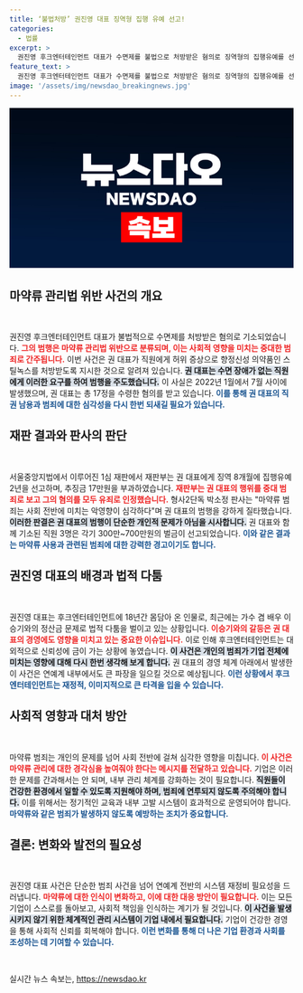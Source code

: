 ```yaml
---
title: ‘불법처방’ 권진영 대표 징역형 집행 유예 선고!
categories:
  - 법률
excerpt: >
  권진영 후크엔터테인먼트 대표가 수면제를 불법으로 처방받은 혐의로 징역형의 집행유예를 선고받았다. 재판부는 그의 범죄가 사회에 미치는 악영향을 강조하며, 권 대표의 죄책이 중하다고 판시했다. 후크엔터의 향후 행보가 주목받고 있다.
feature_text: >
  권진영 후크엔터테인먼트 대표가 수면제를 불법으로 처방받은 혐의로 징역형의 집행유예를 선고받았다. 재판부는 그의 범죄가 사회에 미치는 악영향을 강조하며, 권 대표의 죄책이 중하다고 판시했다. 후크엔터의 향후 행보가 주목받고 있다.
image: '/assets/img/newsdao_breakingnews.jpg'
---
```


<p><img src="/assets/img/newsdao_breakingnews.jpg" alt="bookingtag 속보" /></p>

<h2 data-ke-size="size26">마약류 관리법 위반 사건의 개요</h2>

<p data-ke-size="size16">&nbsp;</p>

<p>권진영 후크엔터테인먼트 대표가 불법적으로 수면제를 처방받은 혐의로 기소되었습니다. <b><span style="color: #ee2323;">그의 범행은 마약류 관리법 위반으로 분류되며, 이는 사회적 영향을 미치는 중대한 범죄로 간주됩니다.</span></b> 이번 사건은 권 대표가 직원에게 허위 증상으로 향정신성 의약품인 스틸녹스를 처방받도록 지시한 것으로 알려져 있습니다. <b><span style="background-color: #21538527;">권 대표는 수면 장애가 없는 직원에게 이러한 요구를 하여 범행을 주도했습니다.</span></b> 이 사실은 2022년 1월에서 7월 사이에 발생했으며, 권 대표는 총 17정을 수령한 혐의를 받고 있습니다. <b><span style="color: #1a5490;">이를 통해 권 대표의 직권 남용과 범죄에 대한 심각성을 다시 한번 되새길 필요가 있습니다.</span></b> </p>

<h2 data-ke-size="size26">재판 결과와 판사의 판단</h2>

<p data-ke-size="size16">&nbsp;</p>

<p>서울중앙지법에서 이루어진 1심 재판에서 재판부는 권 대표에게 징역 8개월에 집행유예 2년을 선고하며, 추징금 17만원을 부과하였습니다. <b><span style="color: #ee2323;">재판부는 권 대표의 행위를 중대 범죄로 보고 그의 혐의를 모두 유죄로 인정했습니다.</span></b> 형사2단독 박소정 판사는 "마약류 범죄는 사회 전반에 미치는 악영향이 심각하다"며 권 대표의 범행을 강하게 질타했습니다. <b><span style="background-color: #21538527;">이러한 판결은 권 대표의 범행이 단순한 개인적 문제가 아님을 시사합니다.</span></b> 권 대표와 함께 기소된 직원 3명은 각기 300만~700만원의 벌금이 선고되었습니다. <b><span style="color: #1a5490;">이와 같은 결과는 마약류 사용과 관련된 범죄에 대한 강력한 경고이기도 합니다.</span></b> </p>

<h2 data-ke-size="size26">권진영 대표의 배경과 법적 다툼</h2>

<p data-ke-size="size16">&nbsp;</p>

<p>권진영 대표는 후크엔터테인먼트에 18년간 몸담아 온 인물로, 최근에는 가수 겸 배우 이승기와의 정산금 문제로 법적 다툼을 벌이고 있는 상황입니다. <b><span style="color: #ee2323;">이승기와의 갈등은 권 대표의 경영에도 영향을 미치고 있는 중요한 이슈입니다.</span></b> 이로 인해 후크엔터테인먼트는 대외적으로 신뢰성에 금이 가는 상황에 놓였습니다. <b><span style="background-color: #21538527;">이 사건은 개인의 범죄가 기업 전체에 미치는 영향에 대해 다시 한번 생각해 보게 합니다.</span></b> 권 대표의 경영 체계 아래에서 발생한 이 사건은 연예계 내부에서도 큰 파장을 일으킬 것으로 예상됩니다. <b><span style="color: #1a5490;">이런 상황에서 후크엔터테인먼트는 재정적, 이미지적으로 큰 타격을 입을 수 있습니다.</span></b> </p>

<h2 data-ke-size="size26">사회적 영향과 대처 방안</h2>

<p data-ke-size="size16">&nbsp;</p>

<p>마약류 범죄는 개인의 문제를 넘어 사회 전반에 걸쳐 심각한 영향을 미칩니다. <b><span style="color: #ee2323;">이 사건은 마약류 관리에 대한 경각심을 높여줘야 한다는 메시지를 전달하고 있습니다.</span></b> 기업은 이러한 문제를 간과해서는 안 되며, 내부 관리 체계를 강화하는 것이 필요합니다. <b><span style="background-color: #21538527;">직원들이 건강한 환경에서 일할 수 있도록 지원해야 하며, 범죄에 연루되지 않도록 주의해야 합니다.</span></b> 이를 위해서는 정기적인 교육과 내부 고발 시스템이 효과적으로 운영되어야 합니다. <b><span style="color: #1a5490;">마약류와 같은 범죄가 발생하지 않도록 예방하는 조치가 중요합니다.</span></b></p>

<h2 data-ke-size="size26">결론: 변화와 발전의 필요성</h2>

<p data-ke-size="size16">&nbsp;</p>

<p>권진영 대표 사건은 단순한 범죄 사건을 넘어 연예계 전반의 시스템 재정비 필요성을 드러냅니다. <b><span style="color: #ee2323;">마약류에 대한 인식이 변화하고, 이에 대한 대응 방안이 필요합니다.</span></b> 이는 모든 기업이 스스로를 돌아보고, 사회적 책임을 인식하는 계기가 될 것입니다. <b><span style="background-color: #21538527;">이 사건을 발생시키지 않기 위한 체계적인 관리 시스템이 기업 내에서 필요합니다.</span></b> 기업이 건강한 경영을 통해 사회적 신뢰를 회복해야 합니다. <b><span style="color: #1a5490;">이런 변화를 통해 더 나은 기업 환경과 사회를 조성하는 데 기여할 수 있습니다.</span></b> </p>

<p data-ke-size="size16">&nbsp;</p>
실시간 뉴스 속보는, <a href="https://newsdao.kr" rel="dofollow">https://newsdao.kr</a>


